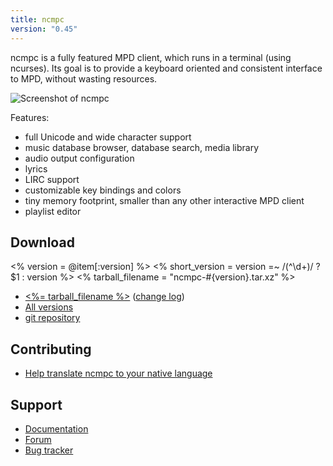 ```yaml
---
title: ncmpc
version: "0.45"
---
```


ncmpc is a fully featured MPD client, which runs in a terminal (using
ncurses). Its goal is to provide a keyboard oriented and consistent
interface to MPD, without wasting resources.

![Screenshot of ncmpc](screenshot.png)

Features:

- full Unicode and wide character support
- music database browser, database search, media library
- audio output configuration
- lyrics
- LIRC support
- customizable key bindings and colors
- tiny memory footprint, smaller than any other interactive MPD client
- playlist editor

## Download

<% version = @item[:version] %>
<% short_version = version =~ /(^\d+)/ ? $1 : version %>
<% tarball_filename = "ncmpc-#{version}.tar.xz" %>

- [<%= tarball_filename %>](/download/ncmpc/<%=short_version%>/<%=tarball_filename%>)
  ([change log](https://raw.githubusercontent.com/MusicPlayerDaemon/ncmpc/v<%=version%>/NEWS))
- [All versions](/download/ncmpc/)
- [git repository](https://github.com/MusicPlayerDaemon/ncmpc)

## Contributing

- [Help translate ncmpc to your native language](https://hosted.weblate.org/projects/ncmpc/)

## Support

- [Documentation](/doc/ncmpc/html/)
- [Forum](https://forum.musicpd.org/viewforum.php?f=5)
- [Bug tracker](https://github.com/MusicPlayerDaemon/ncmpc/issues)
